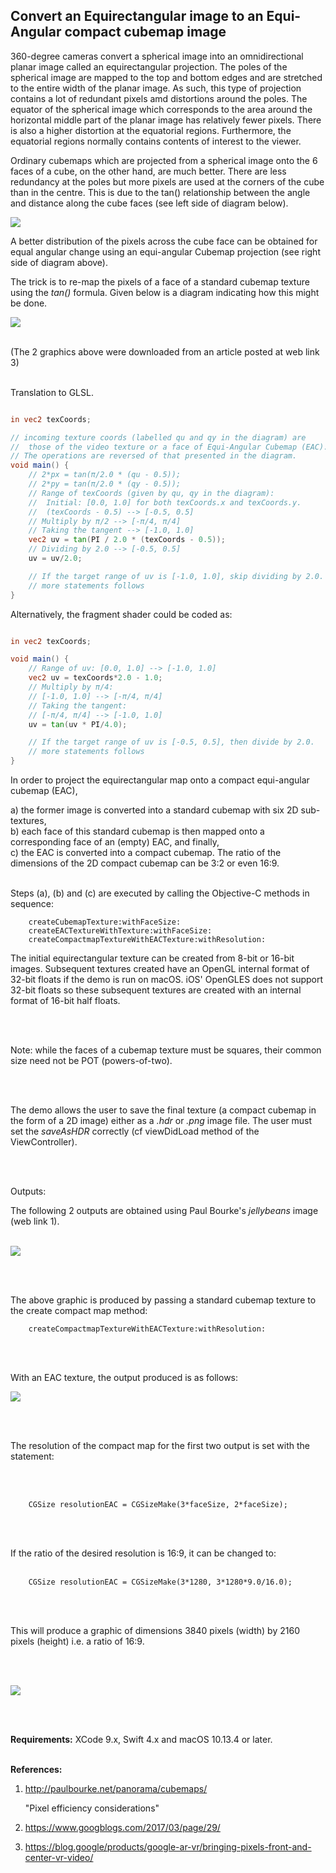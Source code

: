 ## Convert an Equirectangular image to an Equi-Angular compact cubemap image


360-degree cameras convert a spherical image into an omnidirectional planar image called an equirectangular projection. The poles of the spherical image are mapped to the top and bottom edges and are stretched to the entire width of the planar image. As such, this type of projection contains a lot of redundant pixels amd distortions around the poles. The equator of the spherical image which corresponds to the area around the horizontal middle part of the planar image has relatively fewer pixels. There is also a higher distortion at the equatorial regions. Furthermore, the equatorial regions normally contains contents of interest to the viewer.

Ordinary cubemaps which are projected from a spherical image onto the 6 faces of a cube, on the other hand, are much better. There are less redundancy at the poles but more pixels are used at the corners of the cube than in the centre. This is due to the tan() relationship between the angle and distance along the cube faces (see left side of diagram below).

![](Documentation/PixelDistribution.png)


A better distribution of the pixels across the cube face can be obtained for equal angular change using an equi-angular Cubemap projection (see right side of diagram above).

The trick is to re-map the pixels of a face of a standard cubemap texture using the *tan()* formula. Given below is a diagram indicating how this might be done.

![](Documentation/EACMath.png)
<br />
<br />

(The 2 graphics above were downloaded from an article posted at web link 3)
<br />
<br />

Translation to GLSL.

```glsl

in vec2 texCoords;

// incoming texture coords (labelled qu and qy in the diagram) are
//  those of the video texture or a face of Equi-Angular Cubemap (EAC).
// The operations are reversed of that presented in the diagram.
void main() {
    // 2*px = tan(π/2.0 * (qu - 0.5));
    // 2*py = tan(π/2.0 * (qy - 0.5));
    // Range of texCoords (given by qu, qy in the diagram):
    //  Initial: [0.0, 1.0] for both texCoords.x and texCoords.y.
    //  (texCoords - 0.5) --> [-0.5, 0.5]
    // Multiply by π/2 --> [-π/4, π/4]
    // Taking the tangent --> [-1.0, 1.0]
    vec2 uv = tan(PI / 2.0 * (texCoords - 0.5));
    // Dividing by 2.0 --> [-0.5, 0.5]
    uv = uv/2.0;

    // If the target range of uv is [-1.0, 1.0], skip dividing by 2.0.
    // more statements follows
}
```

Alternatively, the fragment shader could be coded as:

```glsl

in vec2 texCoords;

void main() {
    // Range of uv: [0.0, 1.0] --> [-1.0, 1.0]
    vec2 uv = texCoords*2.0 - 1.0;
    // Multiply by π/4:
    // [-1.0, 1.0] --> [-π/4, π/4]
    // Taking the tangent:
    // [-π/4, π/4] --> [-1.0, 1.0]
    uv = tan(uv * PI/4.0);

    // If the target range of uv is [-0.5, 0.5], then divide by 2.0.
    // more statements follows
}
```

In order to project the equirectangular map onto a compact equi-angular cubemap (EAC), 

a) the former image is converted into a standard cubemap with six 2D sub-textures,
<br />
b) each face of this standard cubemap is then mapped onto a corresponding face of an (empty) EAC, and finally,
<br />
c) the EAC is converted into a compact cubemap. The ratio of the dimensions of the 2D compact cubemap can be 3:2 or even 16:9.
<br />
<br />

Steps (a), (b) and (c) are executed by calling the Objective-C methods in sequence:

```objc
    createCubemapTexture:withFaceSize:
    createEACTextureWithTexture:withFaceSize:
    createCompactmapTextureWithEACTexture:withResolution:
```

The initial equirectangular texture can be created from 8-bit or 16-bit images. Subsequent textures created have an OpenGL internal format of 32-bit floats if the demo is run on macOS. iOS' OpenGLES does not support 32-bit floats so these subsequent textures are created with an internal format of 16-bit half floats.

<br />
<br />

Note: while the faces of a cubemap texture must be squares, their common size need not be POT (powers-of-two). 

<br />
<br />

The demo allows the user to save the final texture (a compact cubemap in the form of a 2D image) either as a *.hdr* or *.png* image file. The user must set the *saveAsHDR* correctly (cf viewDidLoad method of the ViewController).

<br />
<br />

Outputs:

The following 2 outputs are obtained using Paul Bourke's *jellybeans* image (web link 1).
<br />
<br />

![](Output/OutputJB1.png)

<br />
<br />

The above graphic is produced by passing a standard cubemap texture to the create compact map method:

```objc
    createCompactmapTextureWithEACTexture:withResolution:
```

<br />
<br />

With an EAC texture, the output produced is as follows:

![](Output/OutputJB2.png)

<br />
<br />

The resolution of the compact map for the first two output is set with the statement:

<br />
<br />

```objc
    CGSize resolutionEAC = CGSizeMake(3*faceSize, 2*faceSize);
```

<br />
<br />

If the ratio of the desired resolution is 16:9, it can be changed to:
<br />
<br />

```objc
    CGSize resolutionEAC = CGSizeMake(3*1280, 3*1280*9.0/16.0);
```
<br />
<br />

This will produce a graphic of dimensions 3840 pixels (width) by 2160 pixels (height) i.e. a ratio of 16:9.

<br />
<br />

![](Output/OutputER.png)

<br />
<br />

**Requirements:** XCode 9.x, Swift 4.x and macOS 10.13.4 or later.
<br />
<br />

**References:**

1) http://paulbourke.net/panorama/cubemaps/

    "Pixel efficiency considerations"

2) https://www.googblogs.com/2017/03/page/29/

3) https://blog.google/products/google-ar-vr/bringing-pixels-front-and-center-vr-video/
